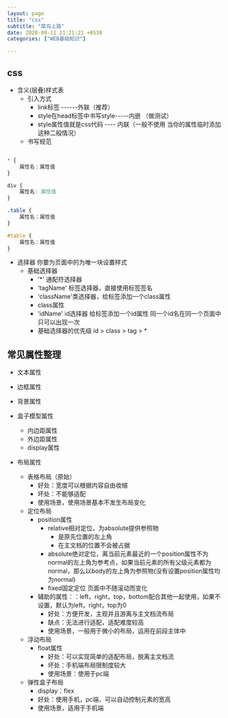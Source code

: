 ```yaml
---
layout: page
title: "css"
subtitle: "菜鸟上路"
date: 2020-09-11 21:21:21 +0530
categories: ["WEB基础知识"]

---
```


## css 
   - 含义(层叠)样式表
       - 引入方式
           - link标签 ------外联（推荐）
           - style在head标签中书写style-----内嵌 （做测试）
           - style属性值就是css代码 ---- 内联（一般不使用 当你的属性临时添加这种二般情况）
       - 书写规范
       
```css

* {
    属性名：属性值
}

div {
    属性名: 属性值
}

.table {
    属性名：属性值
}

#table {
    属性名：属性值
}
```
    
- 选择器 你要为页面中的为唯一块设置样式
    - 基础选择器
        - '*' 通配符选择器
        - 'tagName' 标签选择器，直接使用标签签名
        - 'className'类选择器，给标签添加一个class属性
        - class属性
        - 'idName' id选择器 给标签添加一个id属性 同一个id名在同一个页面中只可以出现一次
        - 基础选择器的优先级 id > class > tag > *

## 常见属性整理
- 文本属性

- 边框属性

- 背景属性

- 盒子模型属性
    - 内边距属性
    - 外边距属性
    - display属性

- 布局属性
    - 表格布局（原始）
        - 好处：宽度可以根据内容自由收缩
        - 坏处：不能够适配
        - 使用场景，使用场景基本不发生布局变化
    - 定位布局
        - position属性
            - relative相对定位，为absolute提供参照物
                - 是原先位置的左上角
                - 在主文档的位置不会被占据
            - absolute绝对定位，离当前元素最近的一个position属性不为normal的左上角为参考点，如果当前元素的所有父级元素都为normal，那么以body的左上角为参照物(没有设置position属性均为normal)
            - fixed固定定位 页面中不随滚动而变化
        - 辅助的属性：：left，right，top，bottom配合其他一起使用，如果不设置，默认为left，right，top为0
           - 好处：方便开发，主观并且游离与主文档流布局
           - 缺点：无法进行适配，适配难度较高
           - 使用场景，一般用于微小的布局，运用在前段主体中
    - 浮动布局
        - float属性
            - 好处：可以实现简单的适配布局，脱离主文档流
            - 坏处：手机端布局限制度较大
            - 使用场景：使用于pc端
    - 弹性盒子布局
        - display：flex
        - 好处：使用手机，pc端，可以自动控制元素的宽高
        - 使用场景，适用于手机端
